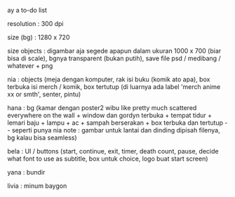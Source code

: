 ay a to-do list

resolution : 300 dpi

size (bg) : 1280 x 720

size objects : digambar aja segede apapun dalam ukuran 1000 x 700 (biar bisa di scale), bgnya transparent (bukan putih), save file psd / medibang / whatever + png 

nia : objects (meja dengan komputer, rak isi buku (komik ato apa), box terbuka isi merch / komik, box tertutup (di luarnya ada label 'merch anime xx  or smth', senter, pintu)

hana : bg (kamar dengan poster2 wibu like pretty much scattered everywhere on the wall + window dan gordyn terbuka + tempat tidur + lemari baju + lampu + ac + sampah berserakan + box terbuka dan tertutup -- seperti punya nia
note : gambar untuk lantai dan dinding dipisah filenya, bg kalau bisa seamless)

bela : UI / buttons (start, continue, exit, timer, death count, pause, decide what font to use as subtitle, box untuk choice, logo buat start screen)

yana : bundir

livia : minum baygon
